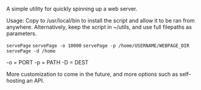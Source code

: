 A simple utility for quickly spinning up a web server.

Usage:
Copy to /usr/local/bin to install the script and allow it to be ran from anywhere.
Alternatively, keep the script in ~/utils, and use full filepaths as parameters.

`servePage`
`servePage -o 10000`
`servePage -p /home/USERNAME/WEBPAGE_DIR`
`servePage -d /home`

-o = PORT
-p = PATH
-D = DEST

More customization to come in the future, and more options such as self-hosting an API.
